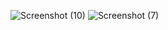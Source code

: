 ![Screenshot (10)](https://user-images.githubusercontent.com/89897348/161693805-04768d75-83fa-4218-9d1c-9f5e84758b19.png)
![Screenshot (7)](https://user-images.githubusercontent.com/89897348/161693811-60aca313-af3e-40ec-94b3-4f90c64becd1.png)
